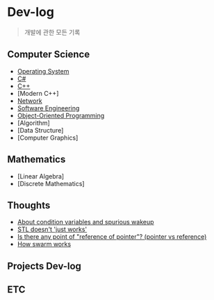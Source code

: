# Dev-log

> 개발에 관한 모든 기록

## Computer Science
- [Operating System](https://github.com/kwan3854/Dev-log/blob/master/Study/Operating_System/Operating_System_Index.md)
- [C#](https://github.com/kwan3854/Dev-log/blob/master/Study/C_Sharp/C_Sharp_Index.md)
- [C++](https://github.com/kwan3854/Dev-log/blob/master/Study/CPP/CPP_Index.md)
- [Modern C++]
- [Network](https://github.com/kwan3854/Dev-log/blob/master/Study/Network/Network_Index.md)
- [Software Engineering](https://github.com/kwan3854/Dev-log/blob/master/Study/Software_Engineering/Software_Engineering_Index.md)
- [Object-Oriented Programming](https://github.com/kwan3854/Dev-log/blob/master/Study/OOP/OOP-Index.md)
- [Algorithm]
- [Data Structure]
- [Computer Graphics]

## Mathematics
- [Linear Algebra]
- [Discrete Mathematics]

## Thoughts
- [About condition variables and spurious wakeup](https://github.com/kwan3854/Dev-log/blob/master/Thoughts/about_condition_variable.md)
- [STL doesn't 'just works'](https://github.com/kwan3854/Dev-log/blob/master/Thoughts/STL_is_not_magic.md)
- [Is there any point of "reference of pointer"? (pointer vs reference)](https://github.com/kwan3854/Dev-log/blob/master/Thoughts/Is_there_any_point_of_reference_of_pointer.md)
- [How swarm works](https://github.com/kwan3854/Dev-log/blob/master/Thoughts/How_swarm_works.md)

## Projects Dev-log



## ETC

